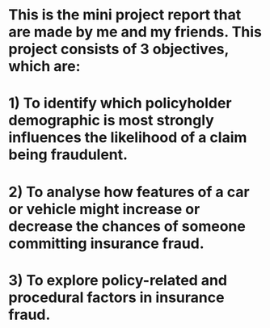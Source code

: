 # This is the mini project report that are made by me and my friends. This project consists of 3 objectives, which are:

# 1) To identify which policyholder demographic is most strongly influences the likelihood of a claim being fraudulent.  
# 2) To analyse how features of a car or vehicle might increase or decrease the chances of someone committing insurance fraud. 
# 3) To explore policy-related and procedural factors in insurance fraud. 
